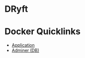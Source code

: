 # DRyft

# Docker Quicklinks

* [Application](http://localhost)
* [Adminer (DB)](http://localhost:8080)
